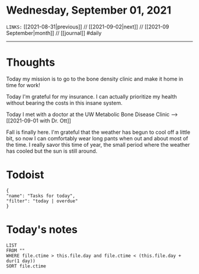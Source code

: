 # Wednesday, September 01, 2021
`LINKS:` [[2021-08-31|previous]] // [[2021-09-02|next]] // [[2021-09 September|month]] // [[journal]] 
#daily

---
# Thoughts
Today my mission is to go to the bone density clinic and make it home in time for work! 

Today I'm grateful for my insurance. I can actually prioritize my health without bearing the costs in this insane system. 

Today I met with a doctor at the UW Metabolic Bone Disease Clinic --> [[2021-09-01 with Dr. Ott]]

Fall is finally here. I'm grateful that the weather has begun to cool off a little bit, so now I can comfortably wear long pants when out and about most of the time. I really savor this time of year, the small period where the weather has cooled but the sun is still around. 

# Todoist
```todoist
{
"name": "Tasks for today",
"filter": "today | overdue"
}
```

# Today's notes
```dataview
LIST 
FROM ""
WHERE file.ctime > this.file.day and file.ctime < (this.file.day + dur(1 day))
SORT file.ctime
```
